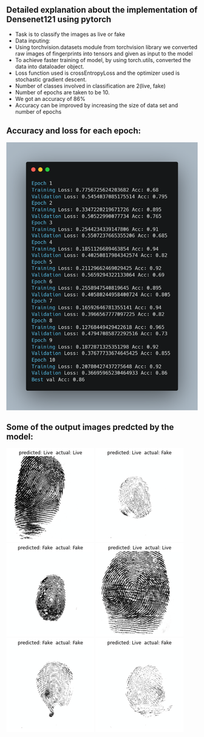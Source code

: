 ## Detailed explanation about the implementation of Densenet121 using pytorch

+ Task is to classify the images as live or fake
+ Data inputing:
+ Using torchvision.datasets module from torchvision library we converted raw images of fingerprints into tensors and given as input to the model
+ To achieve faster training of model, by using torch.utils, converted the data into dataloader object.
+ Loss function used is crossEntropyLoss and the optimizer used is stochastic gradient descent.
+ Number of classes involved in classification are 2(live, fake)
+ Number of epochs are taken to be 10.
+ We got an accuracy of 86%
+ Accuracy can be improved by increasing the size of data set and number of epochs

## Accuracy and loss for each epoch:
![](https://github.com/sireeshdevaraj/Image-attack-detection-with-enhancement/blob/master/assets/carbon.png)

## Some of the output images predcted by the model:
![](https://github.com/sireeshdevaraj/Image-attack-detection-with-enhancement/blob/master/assets/denseimg1.png)
![](https://github.com/sireeshdevaraj/Image-attack-detection-with-enhancement/blob/master/assets/denseimg2.png)
![](https://github.com/sireeshdevaraj/Image-attack-detection-with-enhancement/blob/master/assets/denseimg3.png)
![](https://github.com/sireeshdevaraj/Image-attack-detection-with-enhancement/blob/master/assets/denseimg4.png)
![](https://github.com/sireeshdevaraj/Image-attack-detection-with-enhancement/blob/master/assets/denseimg5.png)
![](https://github.com/sireeshdevaraj/Image-attack-detection-with-enhancement/blob/master/assets/dense%20img%206.png)
